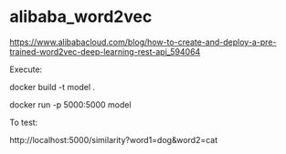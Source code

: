 # alibaba_word2vec
https://www.alibabacloud.com/blog/how-to-create-and-deploy-a-pre-trained-word2vec-deep-learning-rest-api_594064

Execute:

docker build -t model .

docker run -p 5000:5000 model


To test:

http://localhost:5000/similarity?word1=dog&word2=cat
